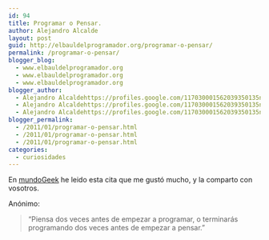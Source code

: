 ```yaml
---
id: 94
title: Programar o Pensar.
author: Alejandro Alcalde
layout: post
guid: http://elbauldelprogramador.org/programar-o-pensar/
permalink: /programar-o-pensar/
blogger_blog:
  - www.elbauldelprogramador.org
  - www.elbauldelprogramador.org
  - www.elbauldelprogramador.org
blogger_author:
  - Alejandro Alcaldehttps://profiles.google.com/117030001562039350135noreply@blogger.com
  - Alejandro Alcaldehttps://profiles.google.com/117030001562039350135noreply@blogger.com
  - Alejandro Alcaldehttps://profiles.google.com/117030001562039350135noreply@blogger.com
blogger_permalink:
  - /2011/01/programar-o-pensar.html
  - /2011/01/programar-o-pensar.html
  - /2011/01/programar-o-pensar.html
categories:
  - curiosidades
---
```

En <a target="_blank" href="http://mundogeek.net/archivos/2011/01/17/programar-o-pensar/">mundoGeek</a> he leido esta cita que me gustó mucho, y la comparto con vosotros.

Anónimo:  


> &#8220;Piensa dos veces antes de empezar a programar, o terminarás programando dos veces antes de empezar a pensar.&#8221;</p>